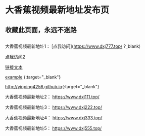 # 大香蕉视频最新地址发布页
## 收藏此页面，永远不迷路
## 
大香蕉视频最新地址1：  [点我访问](https://www.dxj777.top/ ?_blank)

[点我访问2](https://www.baidu.com/?_blank)

<a href="https://www.baidu.com" target="_blank">链接文本</a>

[example](http://forestlp.github.io) {:target="_blank"}

<http://yinping4256.github.io>{:target="_blank"}

大香蕉视频最新地址2：  https://www.dxj111.top/

大香蕉视频最新地址3：  https://www.dxj222.top/

大香蕉视频最新地址4：  https://www.dxj333.top/

大香蕉视频最新地址5：  https://www.dxj555.top/
